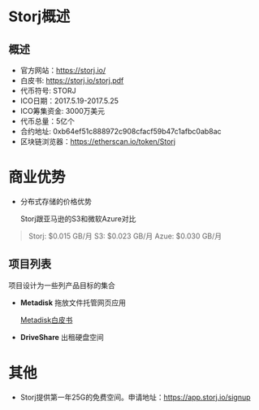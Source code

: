 # Storj概述

## 概述

- 官方网站：<https://storj.io/>
- 白皮书: <https://storj.io/storj.pdf>
- 代币符号: STORJ
- ICO日期：2017.5.19-2017.5.25
- ICO筹集资金: 3000万美元
- 代币总量：5亿个
- 合约地址: 0xb64ef51c888972c908cfacf59b47c1afbc0ab8ac
- 区块链浏览器：<https://etherscan.io/token/Storj>

# 商业优势

- 分布式存储的价格优势

  Storj跟亚马逊的S3和微软Azure对比

> Storj: \$0.015 GB/月
> S3:    \$0.023 GB/月
> Azue:  \$0.030 GB/月


## 项目列表

项目设计为一些列产品目标的集合

- **Metadisk**
  拖放文件托管网页应用

  [Metadisk白皮书](Storj-Metadisk-白皮书.md)

- **DriveShare**
  出租硬盘空间

# 其他

- Storj提供第一年25G的免费空间。申请地址：<https://app.storj.io/signup>
